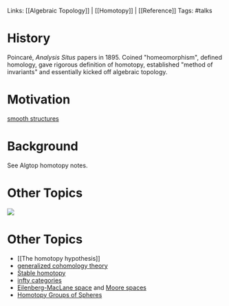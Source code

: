 Links: [[Algebraic Topology]] | [[Homotopy]] | [[Reference]]
Tags: #talks

<!--![](zettelkasten/figures/HomotopyTalk%20-%20GSTS.pdf)-->

# History

Poincaré, *Analysis Situs* papers in 1895. 
Coined "homeomorphism", defined homology, gave rigorous definition of homotopy, established "method of invariants" and essentially kicked off algebraic topology.

# Motivation
[smooth structures](smooth%20structures.md)

# Background
See Algtop homotopy notes.

# Other Topics

![](homology%20sphere.md#^8a317f)


# Other Topics

- [[The homotopy hypothesis]]
- [generalized cohomology theory](../cohomolology%20theory.md)
- [Stable homotopy](../Stable%20homotopy.md)
- [infty categories](../infty%20categories.md)
- [Eilenberg-MacLane space](Eilenberg-MacLane%20space.md) and [Moore spaces](Moore%20spaces)
- [Homotopy Groups of Spheres](Homotopy%20Groups%20of%20Spheres)